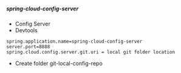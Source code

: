


##### spring-cloud-config-server

- Config Server
- Devtools

```
spring.application.name=spring-cloud-config-server
server.port=8888
spring.cloud.config.server.git.uri = local git folder location
```

- Create folder git-local-config-repo


